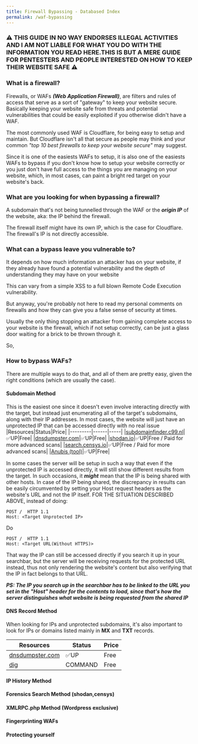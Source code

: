 ```yaml
---
title: Firewall Bypassing - Databased Index
permalink: /waf-bypassing
---
```


<link rel="stylesheet" type="text/css" href="css/styles.css">
<link rel="stylesheet" type="text/css" href="css/font.css">
<link rel="stylesheet" type="text/css" href="css/posts.css">

### ⚠️ THIS GUIDE IN NO WAY ENDORSES ILLEGAL ACTIVITIES AND I AM NOT LIABLE FOR WHAT YOU DO WITH THE INFORMATION YOU READ HERE.THIS IS BUT A MERE GUIDE FOR PENTESTERS AND PEOPLE INTERESTED ON HOW TO KEEP THEIR WEBSITE SAFE ⚠️


### What is a firewall?
Firewalls, or WAFs ___(Web Application Firewall)___, are filters and rules of access that serve as a sort of "gateway" to keep your website secure. Basically keeping your website safe from threats and potential vulnerabilities that could be easily exploited if you otherwise didn't have a WAF. 

The most commonly used WAF is Cloudflare, for being easy to setup and maintain. But Cloudflare isn't all that secure as people may think and your common _"top 10 best firewalls to keep your website secure"_ may suggest.

Since it is one of the easiests WAFs to setup, it is also one of the easiests WAFs to bypass if you don't know how to setup your website correctly or you just don't have full access to the things you are managing on your website, which, in most cases, can paint a bright red target on your website's back.

### What are you looking for when bypassing a firewall?

A subdomain that's not being tunnelled through the WAF or the ___origin IP___ of the website, aka: the IP behind the firewall.

The firewall itself might have its own IP, which is the case for Cloudflare. The firewall's IP is not directly accessible.

### What can a bypass leave you vulnerable to?
It depends on how much information an attacker has on your website, if they already have found a potential vulnerability and the depth of understanding they may have on your website

This can vary from a simple XSS to a full blown Remote Code Execution vulnerability.

But anyway, you're probably not here to read my personal comments on firewalls and how they can give you a false sense of security at times.

Usually the only thing stopping an attacker from gaining complete access to your website is the firewall, which if not setup correctly, can be just a glass door waiting for a brick to be thrown through it.

So,
### How to bypass WAFs?

There are multiple ways to do that, and all of them are pretty easy, given the right conditions (which are usually the case).

#### Subdomain Method

This is the easiest one since it doesn't even involve interacting directly with the target, but instead just enumerating all of the target's subdomains, along with their IP addresses. In most cases, the website will just have an unprotected IP that can be accessed directly with no real issue
|Resources|Status|Price|
|---------|------|-----|
|[subdomainfinder.c99.nl](https://subdomainfinder.c99.nl/)|✅UP|Free|
|[dnsdumpster.com](https://dnsdumpster.com/)|✅UP|Free|
|[shodan.io](https://shodan.io/)|✅UP|Free / Paid for more advanced scans|
|[search.censys.io](https://search.censys.io/)|✅UP|Free / Paid for more advanced scans|
|[Anubis (tool)](https://github.com/jonluca/Anubis)|✅UP|Free|

In some cases the server will be setup in such a way that even if the unprotected IP is accessed directly, it will still show different results from the target. In such occasions, it ___might___ mean that the IP is being shared with other hosts.
In case of the IP being shared, the discrepancy in results can be easily circumvented by setting your Host request headers as the website's URL and not the IP itself.
FOR THE SITUATION DESCRIBED ABOVE, instead of doing:
```
POST /  HTTP 1.1
Host: <Target Unprotected IP>
```

Do

```
POST /  HTTP 1.1
Host: <Target URL(Without HTTPS)>
```

That way the IP can still be accessed directly if you search it up in your searchbar, but the server will be receiving requests for the protected URL instead, thus not only rendering the website's content but also verifying that the IP in fact belongs to that URL.

___PS: The IP you search up in the searchbar has to be linked to the URL you set in the "Host" header for the contents to load, since that's how the server distinguishes what website is being requested from the shared IP___

#### DNS Record Method
When looking for IPs and unprotected subdomains, it's also important to look for IPs or domains listed mainly in **MX** and **TXT** records.

|Resources|Status|Price|
|---------|------|-----|
|[dnsdumpster.com](https://dnsdumpster.com/)|✅UP|Free|
|[dig](https://command-not-found.com/dig)|COMMAND|Free|

#### IP History Method


#### Forensics Search Method (shodan,censys)


#### XMLRPC.php Method (Wordpress exclusive)


#### Fingerprinting WAFs


#### Protecting yourself
